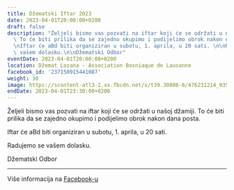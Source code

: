 ```yaml
---
title: Džematski Iftar 2023
date: 2023-04-01T20:00:00+0200
draft: false
description: "Željeli bismo vas pozvati na iftar koji će se održati u našoj džamiji.\
  \ To će biti prilika da se zajedno okupimo i podijelimo obrok nakon dana posta.\n\
  \nIftar će aBd biti organiziran u subotu, 1. aprila, u 20 sati. \n\nRadujemo se\
  \ vašem dolasku.\n\nDžematski Odbor"
eventDate: 2023-04-01T20:00:00+0200
location: Džemat Lozana - Association Bosniaque de Lausanne
facebook_id: '237150915441087'
weight: 30
image: https://scontent-atl3-2.xx.fbcdn.net/v/t39.30808-6/476231214_935500385377228_3500090740640109385_n.jpg?_nc_cat=101&ccb=1-7&_nc_sid=9e60e4&_nc_ohc=acJMIxpEhkUQ7kNvwEhS68i&_nc_oc=AdkVtZyY_PdVWevopgGL-4KHI5k6iJog-Z1lUBR1S0bpXV3FaaX0hocYOH8vlUvCBNA&_nc_zt=23&_nc_ht=scontent-atl3-2.xx&edm=ABTKTjYEAAAA&_nc_gid=oiW_ZQxKF5eFvRpJ-6kK3Q&oh=00_AfeBe9ZfKhBNFmnwhwn1vyp3BK0zOsz5BNnnLk_K9emdDQ&oe=68F0F6DA
endDate: 2023-04-01T23:30:00+0200
---
```


Željeli bismo vas pozvati na iftar koji će se održati u našoj džamiji. To će biti prilika da se zajedno okupimo i podijelimo obrok nakon dana posta.

Iftar će aBd biti organiziran u subotu, 1. aprila, u 20 sati. 

Radujemo se vašem dolasku.

Džematski Odbor

---

Više informacija na [Facebook-u](https://facebook.com/events/237150915441087)